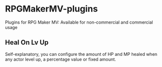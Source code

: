 # RPGMakerMV-plugins
Plugins for RPG Maker MV: Available for non-commercial and commercial usage

## Heal On Lv Up
Self-explanatory, you can configure the amount of HP and MP healed when any actor level up, a percentage value or fixed amount.
